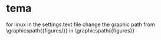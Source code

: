 tema
====
for linux in the settings.text file change the graphic path from  \graphicspath{{figures/}}  in  \graphicspath{{figures\}}  
